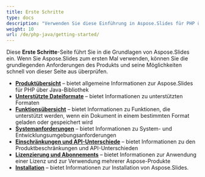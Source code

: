 ```yaml
---
title: Erste Schritte
type: docs
description: "Verwenden Sie diese Einführung in Aspose.Slides für PHP über Java-Grundlagen, um den Wert von Aspose.Slides für Ihr Unternehmen zu erkennen."
weight: 10
url: /de/php-java/getting-started/
---
```


Diese **Erste Schritte**-Seite führt Sie in die Grundlagen von Aspose.Slides ein. Wenn Sie Aspose.Slides zum ersten Mal verwenden, können Sie die grundlegenden Anforderungen des Produkts und seine Möglichkeiten schnell von dieser Seite aus überprüfen.

- [**Produktübersicht**](/slides/de/php-java/product-overview/) – bietet allgemeine Informationen zur Aspose.Slides für PHP über Java-Bibliothek
- [**Unterstützte Dateiformate**](/slides/de/php-java/supported-file-formats/) – bietet Informationen zu unterstützten Formaten
- [**Funktionsübersicht**](/slides/de/php-java/features-overview/) – bietet Informationen zu Funktionen, die unterstützt werden, wenn ein Dokument in einem bestimmten Format geladen oder gespeichert wird
- [**Systemanforderungen**](/slides/de/php-java/system-requirements/) – bietet Informationen zu System- und Entwicklungsumgebungsanforderungen
- [**Einschränkungen und API-Unterschiede**](/slides/de/php-java/limitations-and-api-differences/) – bietet Informationen zu den Produktbeschränkungen und API-Unterschieden
- [**Lizenzierung und Abonnements**](/slides/de/php-java/licensing) – bietet Informationen zur Anwendung einer Lizenz und zur Verwendung mehrerer Aspose-Produkte
- [**Installation**](/slides/de/php-java/installation/) – bietet Informationen zur Installation von Aspose.Slides.